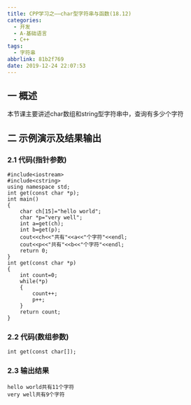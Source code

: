 ```yaml
---
title: CPP学习之——char型字符串与函数(18.12)
categories:
  - 开发
  - A-基础语言
  - C++
tags:
  - 字符串
abbrlink: 81b2f769
date: 2019-12-24 22:07:53
---
```

## 一 概述

本节课主要讲述char数组和string型字符串中，查询有多少个字符   

<!--more-->

## 二 示例演示及结果输出

### 2.1 代码(指针参数)

```
#include<iostream>
#include<cstring>
using namespace std;
int get(const char *p);
int main()
{
	char ch[15]="hello world";
	char *p="very well";
	int a=get(ch);
	int b=get(p);
	cout<<ch<<"共有"<<a<<"个字符"<<endl;
	cout<<p<<"共有"<<b<<"个字符"<<endl;
	return 0;
}
int get(const char *p)
{
	int count=0;
	while(*p)
	{
		count++;
		p++;
	}
	return count;
}
```

### 2.2  代码(数组参数)

```
int get(const char[]);
```

### 2.3 输出结果

```
hello world共有11个字符
very well共有9个字符
```

